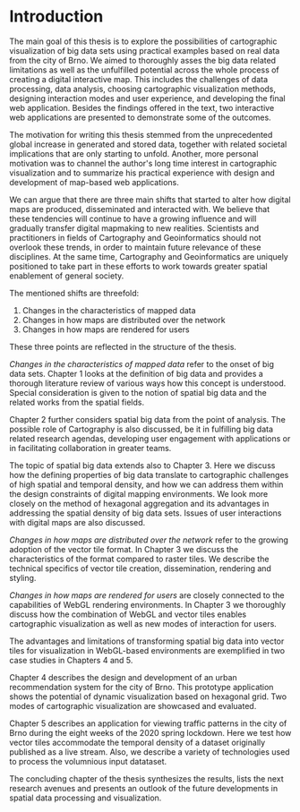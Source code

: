 # Introduction

The main goal of this thesis is to explore the possibilities of cartographic visualization of big data sets using practical examples based on real data from the city of Brno. We aimed to thoroughly asses the big data related limitations as well as the unfulfilled potential across the whole process of creating a digital interactive map. This includes the challenges of data processing, data analysis, choosing cartographic visualization methods, designing interaction modes and user experience, and developing the final web application. Besides the findings offered in the text, two interactive web applications are presented to demonstrate some of the outcomes.  

The motivation for writing this thesis stemmed from the unprecedented global increase in generated and stored data, together with related societal implications that are only starting to unfold. Another, more personal motivation was to channel the author's long time interest in cartographic visualization and to summarize his practical experience with design and development of map-based web applications.

We can argue that there are three main shifts that started to alter how digital maps are produced, disseminated and interacted with. We believe that these tendencies will continue to have a growing influence and will gradually transfer digital mapmaking to new realities. Scientists and practitioners in fields of Cartography and Geoinformatics should not overlook these trends, in order to maintain future relevance of these disciplines. At the same time, Cartography and Geoinformatics are uniquely positioned to take part in these efforts to work towards greater spatial enablement of general society. 

The mentioned shifts are threefold:

1. Changes in the characteristics of mapped data 
2. Changes in how maps are distributed over the network
3. Changes in how maps are rendered for users

These three points are reflected in the structure of the thesis. 

*Changes in the characteristics of mapped data* refer to the onset of big data sets. Chapter 1 looks at the definition of big data and provides a thorough literature review of various ways how this concept is understood. Special consideration is given to the notion of spatial big data and the related works from the spatial fields.

Chapter 2 further considers spatial big data from the point of analysis. The possible role of Cartography is also discussed, be it in fulfilling big data related research agendas, developing user engagement with applications or in facilitating collaboration in greater teams.

The topic of spatial big data extends also to Chapter 3. Here we discuss how the defining properties of big data translate to cartographic challenges of high spatial and temporal density, and how we can address them within the design constraints of digital mapping environments. We look more closely on the method of hexagonal aggregation and its advantages in addressing the spatial density of big data sets. Issues of user interactions with digital maps are also discussed.    

*Changes in how maps are distributed over the network* refer to the growing adoption of the vector tile format. In Chapter 3 we discuss the characteristics of the format compared to raster tiles. We describe the technical specifics of vector tile creation, dissemination, rendering and styling. 

*Changes in how maps are rendered for users* are closely connected to the capabilities of WebGL rendering environments. In Chapter 3 we thoroughly discuss how the combination of WebGL and vector tiles enables cartographic visualization as well as new modes of interaction for users.

The advantages and limitations of transforming spatial big data into vector tiles for visualization in WebGL-based environments are exemplified in two case studies in Chapters 4 and 5.

Chapter 4 describes the design and development of an urban recommendation system for the city of Brno. This prototype application shows the potential of dynamic visualization based on hexagonal grid. Two modes of cartographic visualization are showcased and evaluated.

Chapter 5 describes an application for viewing traffic patterns in the city of Brno during the eight weeks of the 2020 spring lockdown. Here we test how vector tiles accommodate the temporal density of a dataset originally published as a live stream. Also, we describe a variety of technologies used to process the volumnious input datataset.

The concluding chapter of the thesis synthesizes the results, lists the next research avenues and presents an outlook of the future developments in spatial data processing and visualization.

